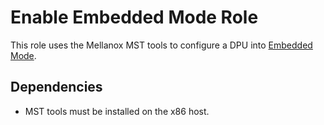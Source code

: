 # Enable Embedded Mode Role
This role uses the Mellanox MST tools to configure a DPU into [Embedded Mode](https://docs.mellanox.com/display/BlueFieldSWv35011563/Modes+of+Operation#heading-EmbeddedCPUFunctionOwnershipMode).

## Dependencies
* MST tools must be installed on the x86 host.

